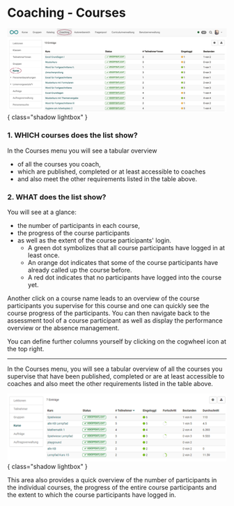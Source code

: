 # Coaching - Courses

![coaching_kurse_v1_de.png](assets/coaching_kurse_v1_de.png){ class="shadow lightbox" }

### 1. WHICH courses does the list show?

In the Courses menu you will see a tabular overview

* of all the courses you coach,
* which are published, completed or at least accessible to coaches
* and also meet the other requirements listed in the table above.


### 2. WHAT does the list show?

You will see at a glance:

* the number of participants in each course,
* the progress of the course participants
* as well as the extent of the course participants' login.
  * A green dot symbolizes that all course participants have logged in at least once.
  * An orange dot indicates that some of the course participants have already called up the course before.
  * A red dot indicates that no participants have logged into the course yet.




Another click on a course name leads to an overview of the course participants you supervise for this course and one can quickly see the course progress of the participants. You can then navigate back to the assessment tool of a course participant as well as display the performance overview or the absence management.

You can define further columns yourself by clicking on the cogwheel icon at the top right.

---

In the Courses menu, you will see a tabular overview of all the courses you supervise that have been published, completed or are at least accessible to coaches and also meet the other requirements listed in the table above.


![Coaching Tool Menü Kurse](assets/Coaching_Kurse.png){ class="shadow lightbox" }

This area also provides a quick overview of the number of participants in the individual courses, the progress of the entire course participants and the extent to which the course participants have logged in.

